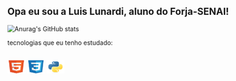 ## Opa eu sou a Luis Lunardi, aluno do Forja-SENAI!

![Anurag's GitHub stats](https://github-readme-stats.vercel.app/api?username=LuisLunardi&show_icons=true&theme=maroongold)

tecnologias que eu tenho estudado:

<div style="display: inline_block"><br>
  <img align="center" alt="Helen-HTML" height="30" width="40" src="https://raw.githubusercontent.com/devicons/devicon/master/icons/html5/html5-original.svg">
  <img align="center" alt="Helen-CSS" height="30" width="40" src="https://raw.githubusercontent.com/devicons/devicon/master/icons/css3/css3-original.svg">
  <img align="center" alt="Helen-Python" height="30" width="40" src="https://raw.githubusercontent.com/devicons/devicon/master/icons/python/python-original.svg">
</div>
